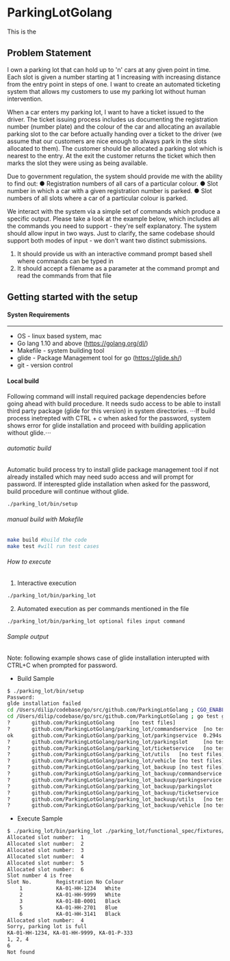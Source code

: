 # ParkingLotGolang
This is the 
## Problem Statement

I own a parking lot that can hold up to 'n' cars at any given point in time. Each slot is given a number starting at 1 increasing with increasing distance from the entry point in steps of one. I want to create an automated ticketing system that allows my customers to use my parking lot without human intervention.

When a car enters my parking lot, I want to have a ticket issued to the driver. The ticket issuing process includes us documenting the registration number (number plate) and the colour of the car and allocating an available parking slot to the car before actually handing over a ticket to the driver (we assume that our customers are nice enough to always park in the slots allocated to them). The customer should be allocated a parking slot which is nearest to the entry. At the exit the customer returns the ticket which then marks the slot they were using as being available.

Due to government regulation, the system should provide me with the ability to find out:
● Registration numbers of all cars of a particular colour.
● Slot number in which a car with a given registration number is parked.
● Slot numbers of all slots where a car of a particular colour is parked.

We interact with the system via a simple set of commands which produce a specific output. Please take a look at the example below, which includes all the commands you need to support - they're self explanatory. The system should allow input in two ways. Just to clarify, the same codebase should support both modes of input - we don't want two distinct submissions.
1) It should provide us with an interactive command prompt based shell where commands can be typed in
2) It should accept a filename as a parameter at the command prompt and read the commands from that file

Getting started with the setup
------

#### Systen Requirements
------
- OS - linux based system, mac
- Go lang 1.10 and above (https://golang.org/dl/)
- Makefile - system building tool
- glide - Package Management tool for go (https://glide.sh/)
- git - version control

#### Local build
Following command will install required package dependencies before going ahead with build procedure. It needs sudo access to be able to install third party package (glide for this version) in system directories. 
⋅⋅⋅If build process inetrepted with CTRL + c when asked for the password, system shows error for glide installation and proceed with building application without glide.⋅⋅⋅

###### automatic build
Automatic build process try to install glide package management tool if not already installed which may need sudo access and will prompt for password. If interespted glide installation when asked for the password, build procedure will continue without glide.
```bash
./parking_lot/bin/setup
```

###### manual build with Makefile
```bash
make build #build the code
make test #will run test cases
```

###### How to execute
1. Interactive execution 
```bash
./parking_lot/bin/parking_lot
```
2. Automated execution as per commands mentioned in the file
```bash
./parking_lot/bin/parking_lot optional files input command
```

###### Sample output
Note: following example shows case of glide installation interupted with CTRL+C when prompted for password.

- Build Sample
```bash
$ ./parking_lot/bin/setup 
Password:
glde installation failed
cd /Users/dilip/codebase/go/src/github.com/ParkingLotGolang ; CGO_ENABLED=0 go build -o /Users/dilip/codebase/go/src/github.com/ParkingLotGolang/parking_lot/bin/parking_lot /Users/dilip/codebase/go/src/github.com/ParkingLotGolang/main.go
cd /Users/dilip/codebase/go/src/github.com/ParkingLotGolang ; go test github.com/ParkingLotGolang github.com/ParkingLotGolang/parking_lot/commandservice github.com/ParkingLotGolang/parking_lot/parkingservice github.com/ParkingLotGolang/parking_lot/parkingslot github.com/ParkingLotGolang/parking_lot/ticketservice github.com/ParkingLotGolang/parking_lot/utils github.com/ParkingLotGolang/parking_lot/vehicle github.com/ParkingLotGolang/parking_lot_backuup github.com/ParkingLotGolang/parking_lot_backuup/commandservice github.com/ParkingLotGolang/parking_lot_backuup/parkingservice github.com/ParkingLotGolang/parking_lot_backuup/parkingslot github.com/ParkingLotGolang/parking_lot_backuup/ticketservice github.com/ParkingLotGolang/parking_lot_backuup/utils github.com/ParkingLotGolang/parking_lot_backuup/vehicle  -coverprofile cover.out
?       github.com/ParkingLotGolang     [no test files]
?       github.com/ParkingLotGolang/parking_lot/commandservice  [no test files]
ok      github.com/ParkingLotGolang/parking_lot/parkingservice  0.294s  coverage: 54.5% of statements
?       github.com/ParkingLotGolang/parking_lot/parkingslot     [no test files]
?       github.com/ParkingLotGolang/parking_lot/ticketservice   [no test files]
?       github.com/ParkingLotGolang/parking_lot/utils   [no test files]
?       github.com/ParkingLotGolang/parking_lot/vehicle [no test files]
?       github.com/ParkingLotGolang/parking_lot_backuup [no test files]
?       github.com/ParkingLotGolang/parking_lot_backuup/commandservice  [no test files]
?       github.com/ParkingLotGolang/parking_lot_backuup/parkingservice  [no test files]
?       github.com/ParkingLotGolang/parking_lot_backuup/parkingslot     [no test files]
?       github.com/ParkingLotGolang/parking_lot_backuup/ticketservice   [no test files]
?       github.com/ParkingLotGolang/parking_lot_backuup/utils   [no test files]
?       github.com/ParkingLotGolang/parking_lot_backuup/vehicle [no test files]
```

- Execute Sample
```bash
$ ./parking_lot/bin/parking_lot ./parking_lot/functional_spec/fixtures/file_input.txt
Allocated slot number:  1
Allocated slot number:  2
Allocated slot number:  3
Allocated slot number:  4
Allocated slot number:  5
Allocated slot number:  6
Slot number 4 is free
Slot No.        Registration No Colour
    1           KA-01-HH-1234   White
    2           KA-01-HH-9999   White
    3           KA-01-BB-0001   Black
    5           KA-01-HH-2701   Blue
    6           KA-01-HH-3141   Black
Allocated slot number:  4
Sorry, parking lot is full
KA-01-HH-1234, KA-01-HH-9999, KA-01-P-333
1, 2, 4
6
Not found
```
